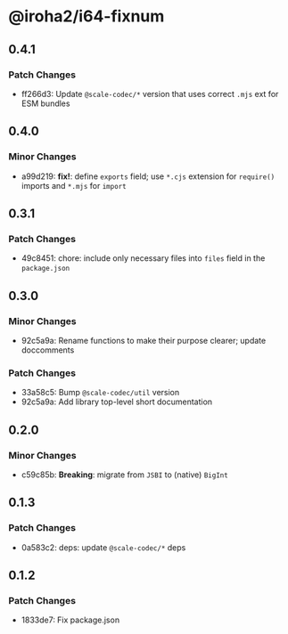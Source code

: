 # @iroha2/i64-fixnum

## 0.4.1

### Patch Changes

- ff266d3: Update `@scale-codec/*` version that uses correct `.mjs` ext for ESM bundles

## 0.4.0

### Minor Changes

- a99d219: **fix!**: define `exports` field; use `*.cjs` extension for `require()` imports and `*.mjs` for `import`

## 0.3.1

### Patch Changes

- 49c8451: chore: include only necessary files into `files` field in the `package.json`

## 0.3.0

### Minor Changes

- 92c5a9a: Rename functions to make their purpose clearer; update doccomments

### Patch Changes

- 33a58c5: Bump `@scale-codec/util` version
- 92c5a9a: Add library top-level short documentation

## 0.2.0

### Minor Changes

- c59c85b: **Breaking**: migrate from `JSBI` to (native) `BigInt`

## 0.1.3

### Patch Changes

- 0a583c2: deps: update `@scale-codec/*` deps

## 0.1.2

### Patch Changes

- 1833de7: Fix package.json
